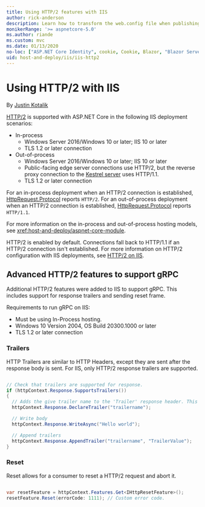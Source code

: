 ```yaml
---
title: Using HTTP/2 features with IIS
author: rick-anderson
description: Learn how to transform the web.config file when publishing an ASP.NET Core app.
monikerRange: '>= aspnetcore-5.0'
ms.author: riande
ms.custom: mvc
ms.date: 01/13/2020
no-loc: ["ASP.NET Core Identity", cookie, Cookie, Blazor, "Blazor Server", "Blazor WebAssembly", "Identity", "Let's Encrypt", Razor, SignalR]
uid: host-and-deploy/iis/iis-http2
---
```

# Using HTTP/2 with IIS

By [Justin Kotalik](https://github.com/jkotalik)

[HTTP/2](https://httpwg.org/specs/rfc7540.html) is supported with ASP.NET Core in the following IIS deployment scenarios:

* In-process
  * Windows Server 2016/Windows 10 or later; IIS 10 or later
  * TLS 1.2 or later connection
* Out-of-process
  * Windows Server 2016/Windows 10 or later; IIS 10 or later
  * Public-facing edge server connections use HTTP/2, but the reverse proxy connection to the [Kestrel server](xref:fundamentals/servers/kestrel) uses HTTP/1.1.
  * TLS 1.2 or later connection

For an in-process deployment when an HTTP/2 connection is established, [HttpRequest.Protocol](xref:Microsoft.AspNetCore.Http.HttpRequest.Protocol*) reports `HTTP/2`. For an out-of-process deployment when an HTTP/2 connection is established, [HttpRequest.Protocol](xref:Microsoft.AspNetCore.Http.HttpRequest.Protocol*) reports `HTTP/1.1`.

For more information on the in-process and out-of-process hosting models, see <xref:host-and-deploy/aspnet-core-module>.

HTTP/2 is enabled by default. Connections fall back to HTTP/1.1 if an HTTP/2 connection isn't established. For more information on HTTP/2 configuration with IIS deployments, see [HTTP/2 on IIS](/iis/get-started/whats-new-in-iis-10/http2-on-iis).

## Advanced HTTP/2 features to support gRPC

Additional HTTP/2 features were added to IIS to support gRPC. This includes support for response trailers and sending reset frame.

Requirements to run gRPC on IIS:

- Must be using In-Process hosting.
- Windows 10 Version 2004, OS Build 20300.1000 or later
- TLS 1.2 or later connection

### Trailers

HTTP Trailers are similar to HTTP Headers, except they are sent after the response body is sent. For IIS, only HTTP/2 response trailers are supported.

```c#

// Check that trailers are supported for response.
if (httpContext.Response.SupportsTrailers())
{
  // Adds the give trailer name to the 'Trailer' response header. This must happen before the response headers are sent.
  httpContext.Response.DeclareTrailer("trailername");

  // Write body
  httpContext.Response.WriteAsync("Hello world");

  // Append trailers
  httpContext.Response.AppendTrailer("trailername", "TrailerValue");
}
```

### Reset

Reset allows for a consumer to reset a HTTP/2 request and abort it.

```c#

var resetFeature = httpContext.Features.Get<IHttpResetFeature>();
resetFeature.Reset(errorCode: 1111); // Custom error code.

```

